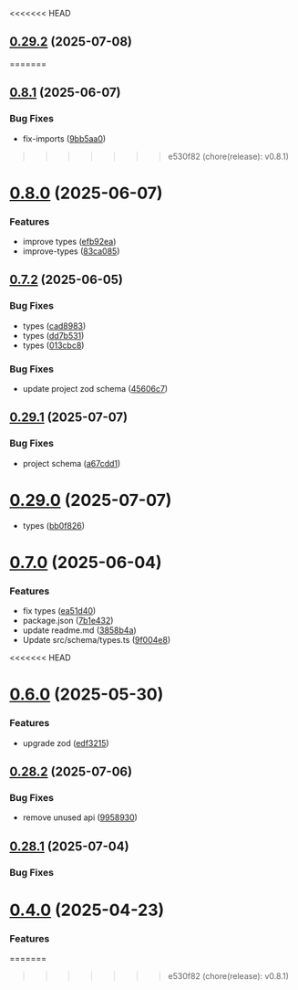 <<<<<<< HEAD
## [0.29.2](https://github.com/incmixlabs/utils/compare/v0.29.1...v0.29.2) (2025-07-08)
=======
## [0.8.1](https://github.com/incmixlabs/utils/compare/v0.8.0...v0.8.1) (2025-06-07)


### Bug Fixes

* fix-imports ([9bb5aa0](https://github.com/incmixlabs/utils/commit/9bb5aa099ac03e921e15ff7da9ac5cefc90ff58d))



>>>>>>> e530f82 (chore(release): v0.8.1)
# [0.8.0](https://github.com/incmixlabs/utils/compare/v0.7.2...v0.8.0) (2025-06-07)


### Features

* improve types ([efb92ea](https://github.com/incmixlabs/utils/commit/efb92ea3b2c12ce858fa306735bbea03a10e2dae))
* improve-types ([83ca085](https://github.com/incmixlabs/utils/commit/83ca085497099da73d90f58f6c4ee372e4f6798a))


## [0.7.2](https://github.com/incmixlabs/utils/compare/v0.7.1...v0.7.2) (2025-06-05)


### Bug Fixes

* types ([cad8983](https://github.com/incmixlabs/utils/commit/cad8983c7cf6fbe76db6e98ad665b2ba3ada04a2))
* types ([dd7b531](https://github.com/incmixlabs/utils/commit/dd7b531b34bffa4d5dff0aa543b5f143bec4a037))
* types ([013cbc8](https://github.com/incmixlabs/utils/commit/013cbc85fa94871a407a299871af56b884174e4b))


### Bug Fixes

* update project zod schema ([45606c7](https://github.com/incmixlabs/utils/commit/45606c73ffd2ab656d9268b9fd7ce9c06d82ae55))



## [0.29.1](https://github.com/incmixlabs/utils/compare/v0.29.0...v0.29.1) (2025-07-07)


### Bug Fixes

* project schema ([a67cdd1](https://github.com/incmixlabs/utils/commit/a67cdd16ccda13572fbbf39c92c29c284b33b4f5))



# [0.29.0](https://github.com/incmixlabs/utils/compare/v0.28.2...v0.29.0) (2025-07-07)
* types ([bb0f826](https://github.com/incmixlabs/utils/commit/bb0f8263ea85d00b40d0c8a97884835e8c40bfc2))


# [0.7.0](https://github.com/incmixlabs/utils/compare/v0.6.0...v0.7.0) (2025-06-04)


### Features

* fix types ([ea51d40](https://github.com/incmixlabs/utils/commit/ea51d403d2c5d0524058ffdebe577488942133c3))
* package.json ([7b1e432](https://github.com/incmixlabs/utils/commit/7b1e4327f418c3d09bae5e93daa2816f3e589b9c))
* update  readme.md ([3858b4a](https://github.com/incmixlabs/utils/commit/3858b4a04f24f3ab4dd378534f28674dadd08a21))
* Update src/schema/types.ts ([9f004e8](https://github.com/incmixlabs/utils/commit/9f004e83023256eca2e2f2b9e607a17451e486f1))



<<<<<<< HEAD
# [0.6.0](https://github.com/incmixlabs/utils/compare/v0.4.0...v0.6.0) (2025-05-30)

### Features

* upgrade zod ([edf3215](https://github.com/incmixlabs/utils/commit/edf3215a33cf77c2df13cef1449a349aa609de7c))

## [0.28.2](https://github.com/incmixlabs/utils/compare/v0.28.1...v0.28.2) (2025-07-06)


### Bug Fixes

* remove unused api ([9958930](https://github.com/incmixlabs/utils/commit/9958930aea322cc75bb8a7e572e3afe89017417f))


## [0.28.1](https://github.com/incmixlabs/utils/compare/v0.28.0...v0.28.1) (2025-07-04)


### Bug Fixes
# [0.4.0](https://github.com/incmixlabs/utils/compare/v0.3.4...v0.4.0) (2025-04-23)


### Features

=======
>>>>>>> e530f82 (chore(release): v0.8.1)
